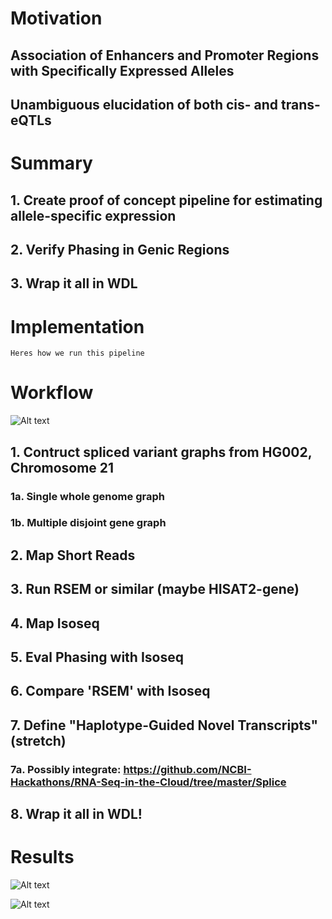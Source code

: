 # Motivation

## Association of Enhancers and Promoter Regions with Specifically Expressed Alleles

## Unambiguous elucidation of both cis- and trans- eQTLs

# Summary

## 1. Create proof of concept pipeline for estimating allele-specific expression

## 2. Verify Phasing in Genic Regions

## 3. Wrap it all in WDL

# Implementation

```Heres how we run this pipeline```

# Workflow

![Alt text](https://github.com/NCBI-Hackathons/TheHumanPangenome/blob/master/RNA/RNA%20project%20-%20day%203.jpg?raw=true "Title")

## 1. Contruct spliced variant graphs from HG002, Chromosome 21

### 1a. Single whole genome graph

### 1b. Multiple disjoint gene graph

## 2. Map Short Reads 

## 3. Run RSEM or similar (maybe HISAT2-gene)

## 4. Map Isoseq

## 5. Eval Phasing with Isoseq

## 6. Compare 'RSEM' with Isoseq

## 7. Define "Haplotype-Guided Novel Transcripts" (stretch)

### 7a. Possibly integrate: https://github.com/NCBI-Hackathons/RNA-Seq-in-the-Cloud/tree/master/Splice

## 8. Wrap it all in WDL!

# Results

![Alt text](https://github.com/NCBI-Hackathons/TheHumanPangenome/blob/master/RNA/RNA%20project-2.2.jpg?raw=true "Title")

![Alt text](https://github.com/NCBI-Hackathons/TheHumanPangenome/blob/master/RNA/RNA%20project%20-%20day%203-2.jpg?raw=true "Title")





